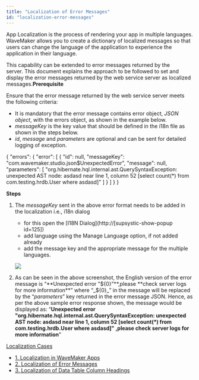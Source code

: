 ```yaml
---
title: "Localization of Error Messages"
id: "localization-error-messages"
---
```


App Localization is the process of rendering your app in multiple languages. WaveMaker allows you to create a dictionary of localized messages so that users can change the language of the application to experience the application in their language.

This capability can be extended to error messages returned by the server. This document explains the approach to be followed to set and display the error messages returned by the web service server as localized messages.**Prerequisite**

Ensure that the error message returned by the web service server meets the following criteria:

- It is mandatory that the error message contains error object, _JSON object_, with the errors object, as shown in the example below.
- _messageKey_ is the key value that should be defined in the i18n file as shown in the steps below.
- _id_, _message_ and _parameters_ are optional and can be sent for detailed logging of exception.

{
  "errors": {
    "error": [
      {
        "id": null,
        "messageKey": "com.wavemaker.studio.json$UnexpectedError",
        "message": null,
        "parameters": [
          "org.hibernate.hql.internal.ast.QuerySyntaxException: unexpected AST node: asdasd near line 1, column 52 [select count(*) from com.testing.hrdb.User where   asdasd]"
        ]
      }
    ]
  }
}

**Steps**

1. The _messageKey_ sent in the above error format needs to be added in the localization i.e., i18n dialog
    
    - for this open the [I18N Dialog](http://[supsystic-show-popup id=125])
    - add language using the Manage Language option, if not added already
    - add the message key and the appropriate message for the multiple languages.
    
    [![](/learn/assets/locale_error_msg.png)](/learn/assets/locale_error_msg.png)
2. As can be seen in the above screenshot, the English version of the error message is “**Unexpected error "${0}"**,please **check server logs for more information**” where “_${0}_” in the message will be replaced by the “_parameters_” key returned in the error message JSON. Hence, as per the above sample error response shown, the message would be displayed as: “**Unexpected error "org.hibernate.hql.internal.ast.QuerySyntaxException: unexpected AST node: asdasd near line 1, column 52 [select count(*) from com.testing.hrdb.User where asdasd]" ,please check server logs for more information**”

[Localization Cases](/learn/app-development/ui-design/use-cases-ui-design/)

- [1. Localization in WaveMaker Apps](/learn/how-tos/localization-wavemaker-apps/)
- [2. Localization of Error Messages](#)
- [3. Localization of Data Table Column Headings](/learn/how-tos/localization-data-table-column-headings/)
